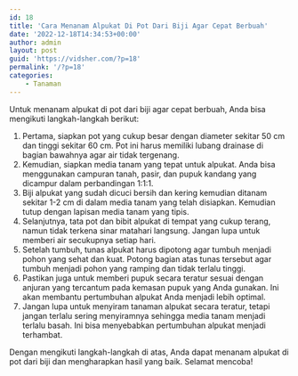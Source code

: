 ```yaml
---
id: 18
title: 'Cara Menanam Alpukat Di Pot Dari Biji Agar Cepat Berbuah'
date: '2022-12-18T14:34:53+00:00'
author: admin
layout: post
guid: 'https://vidsher.com/?p=18'
permalink: '/?p=18'
categories:
    - Tanaman
---
```


Untuk menanam alpukat di pot dari biji agar cepat berbuah, Anda bisa mengikuti langkah-langkah berikut:

1. Pertama, siapkan pot yang cukup besar dengan diameter sekitar 50 cm dan tinggi sekitar 60 cm. Pot ini harus memiliki lubang drainase di bagian bawahnya agar air tidak tergenang.
2. Kemudian, siapkan media tanam yang tepat untuk alpukat. Anda bisa menggunakan campuran tanah, pasir, dan pupuk kandang yang dicampur dalam perbandingan 1:1:1.
3. Biji alpukat yang sudah dicuci bersih dan kering kemudian ditanam sekitar 1-2 cm di dalam media tanam yang telah disiapkan. Kemudian tutup dengan lapisan media tanam yang tipis.
4. Selanjutnya, tata pot dan bibit alpukat di tempat yang cukup terang, namun tidak terkena sinar matahari langsung. Jangan lupa untuk memberi air secukupnya setiap hari.
5. Setelah tumbuh, tunas alpukat harus dipotong agar tumbuh menjadi pohon yang sehat dan kuat. Potong bagian atas tunas tersebut agar tumbuh menjadi pohon yang ramping dan tidak terlalu tinggi.
6. Pastikan juga untuk memberi pupuk secara teratur sesuai dengan anjuran yang tercantum pada kemasan pupuk yang Anda gunakan. Ini akan membantu pertumbuhan alpukat Anda menjadi lebih optimal.
7. Jangan lupa untuk menyiram tanaman alpukat secara teratur, tetapi jangan terlalu sering menyiramnya sehingga media tanam menjadi terlalu basah. Ini bisa menyebabkan pertumbuhan alpukat menjadi terhambat.

Dengan mengikuti langkah-langkah di atas, Anda dapat menanam alpukat di pot dari biji dan mengharapkan hasil yang baik. Selamat mencoba!